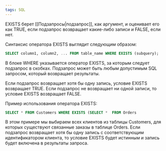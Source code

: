 ```yaml
---
tags: SQL
--- 
```

EXISTS берет [[Подзапросы|подзапрос]], как аргумент, и оценивает его как TRUE, если подзапрос возвращает какие-либо записи и FALSE, если нет.

Синтаксис оператора EXISTS выглядит следующим образом:

```sql
SELECT column1, column2, ... FROM table_name WHERE EXISTS (subquery);
```

В блоке WHERE указывается оператор EXISTS, за которым следует подзапрос в скобках. Подзапрос может быть любым допустимым SQL запросом, который возвращает результаты.

Если подзапрос возвращает хотя бы одну запись, условие EXISTS возвращает TRUE. Если подзапрос не возвращает ни одной записи, то условие EXISTS возвращает FALSE.

Пример использования оператора EXISTS:

```sql
SELECT * FROM Customers WHERE EXISTS (SELECT *  FROM Orders               WHERE Customers.CustomerID = Orders.CustomerID);
```

В этом примере мы выбираем всех клиентов из таблицы Customers, для которых существуют связанные заказы в таблице Orders. Если подзапрос возвращает хотя бы одну запись с соответствующим идентификатором клиента, то условие EXISTS будет истинным и запись будет включена в результаты запроса.
